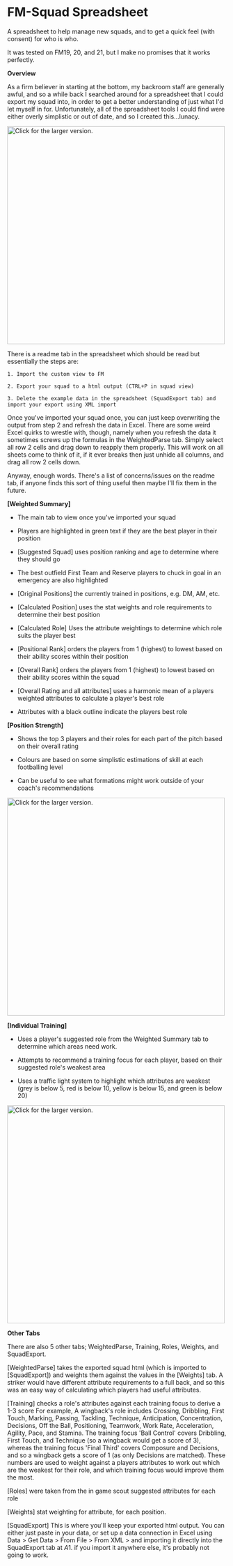 # FM-Squad Spreadsheet
A spreadsheet to help manage new squads, and to get a quick feel (with consent) for who is who.

It was tested on FM19, 20, and 21, but I make no promises that it works perfectly.


**Overview**

As a firm believer in starting at the bottom, my backroom staff are generally awful, and so a while back I searched around for a spreadsheet that I could export my squad into, in order to get a better understanding of just what I'd let myself in for.  Unfortunately, all of the spreadsheet tools I could find were either overly simplistic or out of date, and so I created this...lunacy.

<a href="https://drive.google.com/uc?export=view&id=1_Fbf1kTX6fY7ki8wiBoimFdXIMZ5HYuu"><img src="https://drive.google.com/uc?export=view&id=1_Fbf1kTX6fY7ki8wiBoimFdXIMZ5HYuu" style="width: 500px; max-width: 100%; height: auto" title="Click for the larger version." /></a>

There is a readme tab in the spreadsheet which should be read but essentially the steps are:

    1. Import the custom view to FM

    2. Export your squad to a html output (CTRL+P in squad view)

    3. Delete the example data in the spreadsheet (SquadExport tab) and import your export using XML import
    
Once you've imported your squad once, you can just keep overwriting the output from step 2 and refresh the data in Excel. There are some weird Excel quirks to wrestle with, though, namely when you refresh the data it sometimes screws up the formulas in the WeightedParse tab. Simply select all row 2 cells and drag down to reapply them properly.  This will work on all sheets come to think of it, if it ever breaks then just unhide all columns, and drag all row 2 cells down.

Anyway, enough words. There's a list of concerns/issues on the readme tab, if anyone finds this sort of thing useful then maybe I'll fix them in the future.



**[Weighted Summary]**

- The main tab to view once you've imported your squad

- Players are highlighted in green text if they are the best player in their position

- [Suggested Squad] uses position ranking and age to determine where they should go

- The best outfield First Team and Reserve players to chuck in goal in an emergency are also highlighted

- [Original Positions] the currently trained in positions, e.g. DM, AM, etc.

- [Calculated Position] uses the stat weights and role requirements to determine their best position

- [Calculated Role] Uses the attribute weightings to determine which role suits the player best

- [Positional Rank] orders the players from 1 (highest) to lowest based on their ability scores within their position

- [Overall Rank] orders the players from 1 (highest) to lowest based on their ability scores within the squad

- [Overall Rating and all attributes] uses a harmonic mean of a players weighted attributes to calculate a player's best role

- Attributes with a black outline indicate the players best role


**[Position Strength]**

- Shows the top 3 players and their roles for each part of the pitch based on their overall rating

- Colours are based on some simplistic estimations of skill at each footballing level

- Can be useful to see what formations might work outside of your coach's recommendations

<a href="https://drive.google.com/uc?export=view&id=14_4vJF6vKDpqrZyEnRb6bU9S-XbOA_yW"><img src="https://drive.google.com/uc?export=view&id=14_4vJF6vKDpqrZyEnRb6bU9S-XbOA_yW" style="width: 500px; max-width: 100%; height: auto" title="Click for the larger version." /></a>


**[Individual Training]**

- Uses a player's suggested role from the Weighted Summary tab to determine which areas need work.

- Attempts to recommend a training focus for each player, based on their suggested role's weakest area

- Uses a traffic light system to highlight which attributes are weakest (grey is below 5, red is below 10, yellow is below 15, and green is below 20)

<a href="https://drive.google.com/uc?export=view&id=1MO293XH617hurxY77IkXow0z11YfRIu7"><img src="https://drive.google.com/uc?export=view&id=1MO293XH617hurxY77IkXow0z11YfRIu7" style="width: 500px; max-width: 100%; height: auto" title="Click for the larger version." /></a>


**Other Tabs**

There are also 5 other tabs; WeightedParse, Training, Roles, Weights, and SquadExport.

[WeightedParse] takes the exported squad html (which is imported to [SquadExport]) and weights them against the values in the [Weights] tab.  A striker would have different attribute requirements to a full back, and so this was an easy way of calculating which players had useful attributes.

[Training] checks a role's attributes against each training focus to derive a 1-3 score
For example, A wingback's role includes Crossing, Dribbling, First Touch, Marking, Passing, Tackling, Technique, Anticipation, Concentration, Decisions, Off the Ball, Positioning, Teamwork, Work Rate, Acceleration, Agility, Pace, and Stamina.  The training focus 'Ball Control' covers Dribbling, First Touch, and Technique (so a wingback would get a score of 3), whereas the training focus 'Final Third' covers Composure and Decisions, and so a wingback gets a score of 1 (as only Decisions are matched).  These numbers are used to weight against a players attributes to work out which are the weakest for their role, and which training focus would improve them the most.

[Roles] were taken from the in game scout suggested attributes for each role

[Weights] stat weighting for attribute, for each position.

[SquadExport] This is where you'll keep your exported html output.  You can either just paste in your data, or set up a data connection in Excel using Data > Get Data > From File > From XML > and importing it directly into the SquadExport tab at $A$1.  if you import it anywhere else, it's probably not going to work.

